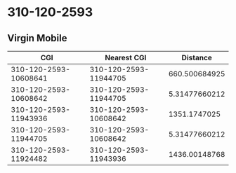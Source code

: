 # 310-120-2593
## Virgin Mobile


| CGI | Nearest CGI | Distance |
|-----|-------------|----------|
| 310-120-2593-10608641 | 310-120-2593-11944705 | 660.500684925 |
| 310-120-2593-10608642 | 310-120-2593-11944705 | 5.31477660212 |
| 310-120-2593-11943936 | 310-120-2593-10608642 | 1351.1747025 |
| 310-120-2593-11944705 | 310-120-2593-10608642 | 5.31477660212 |
| 310-120-2593-11924482 | 310-120-2593-11943936 | 1436.00148768 |

